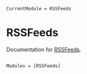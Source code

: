 ```@meta
CurrentModule = RSSFeeds
```

# RSSFeeds

Documentation for [RSSFeeds](https://github.com/klafyvel/RSSFeeds.jl).

```@index
```

```@autodocs
Modules = [RSSFeeds]
```
